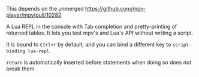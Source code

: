 This depends on the unmerged https://github.com/mpv-player/mpv/pull/10282

A Lua REPL in the console with Tab completion and pretty-printing of returned tables. It lets you test mpv's and Lua's API without writing a script.

It is bound to `Ctrl+r` by default, and you can bind a different key to `script-binding lua-repl`.

`return` is automatically inserted before statements when doing so does not break them.
